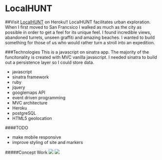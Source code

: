 LocalHUNT
=========
##Visit [LocalHUNT](http://tinylandmarks.herokuapp.com/ "LocalHUNT") on Heroku!!
LocalHUNT facilitates urban exploration. When I first moved to San Francsico I walked as much as the city
as possible in order to get a feel for its unique feel. I found incredible views, abandoned turrets, unseen graffiti and amazing beaches. I wanted to build something for those of us who would rather turn a stroll into an expedition.

###Technologies
This is a javascript on sinatra app. The majority of the funcitonality is created with MVC vanilla javascript.
I needed sinatra to build out a persistence layer so I could store data.

- javascript
- sinatra framework
- ruby
- jquery
- googlemaps API
- event driven programming
- MVC architecture
- Heroku
- postgreSQL
- HTML5 geolocation

####TODO
- make mobile responsive
- improve styling of site and markers

#####Concept Work
![](https://dl.dropboxusercontent.com/u/2048705/white.jpg)
![](https://dl.dropboxusercontent.com/u/2048705/PM.png)
